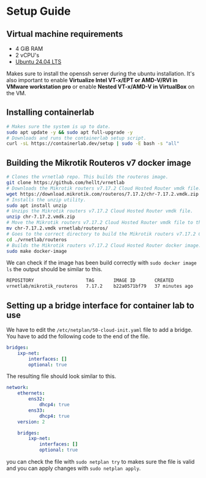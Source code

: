 # Setup Guide

## Virtual machine requirements

- 4 GiB RAM
- 2 vCPU's
- [Ubuntu 24.04 LTS](https://ubuntu.com/download/server)

Makes sure to install the openssh server during the ubuntu installation.
It's also important to enable **Virtualize Intel VT-x/EPT or AMD-V/RVI in VMware workstation pro** or enable **Nested VT-x/AMD-V in VirtualBox** on the VM.

## Installing containerlab

```bash
# Makes sure the system is up to date.
sudo apt update -y && sudo apt full-upgrade -y
# Downloads and runs the containerlab setup script.
curl -sL https://containerlab.dev/setup | sudo -E bash -s "all"
```

## Building the Mikrotik Routeros v7 docker image

```bash
# Clones the vrnetlab repo. This builds the routeros image.
git clone https://github.com/hellt/vrnetlab
# Downloads the Mikrotik routers v7.17.2 Cloud Hosted Router vmdk file.
wget https://download.mikrotik.com/routeros/7.17.2/chr-7.17.2.vmdk.zip
# Installs the unzip utility.
sudo apt install unzip
# Unzips the Mikrotik routers v7.17.2 Cloud Hosted Router vmdk file.
unzip chr-7.17.2.vmdk.zip
# Move the Mikrotik routers v7.17.2 Cloud Hosted Router vmdk file to the right location so it can be used to build the docker image.
mv chr-7.17.2.vmdk vrnetlab/routeros/
# Goes to the correct directory to build the Mikrotik routers v7.17.2 Cloud Hosted Router docker image.
cd ./vrnetlab/routeros
# Builds the Mikrotik routers v7.17.2 Cloud Hosted Router docker image.
sudo make docker-image
```

We can check if the image has been build correctly with `sudo docker image ls` the output should be similar to this.

```txt
REPOSITORY                   TAG       IMAGE ID       CREATED          SIZE
vrnetlab/mikrotik_routeros   7.17.2    b22a0571bf79   37 minutes ago   973MB
```

## Setting up a bridge interface for container lab to use

We have to edit the `/etc/netplan/50-cloud-init.yaml` file to add a bridge. You have to add the following code to the end of the file.

```yaml
bridges:
    ixp-net:
        interfaces: []
        optional: true
```

The resulting file should look similar to this.

```yaml
network:
    ethernets:
        ens32:
            dhcp4: true
        ens33:
            dhcp4: true
    version: 2

    bridges:
        ixp-net:
            interfaces: []
            optional: true
```

you can check the file with `sudo netplan try` to makes sure the file is valid and you can apply changes with `sudo netplan apply`.
